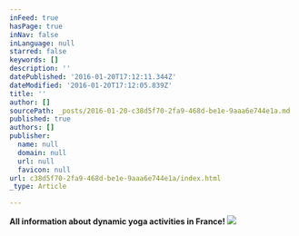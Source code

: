 ```yaml
---
inFeed: true
hasPage: true
inNav: false
inLanguage: null
starred: false
keywords: []
description: ''
datePublished: '2016-01-20T17:12:11.344Z'
dateModified: '2016-01-20T17:12:05.839Z'
title: ''
author: []
sourcePath: _posts/2016-01-20-c38d5f70-2fa9-468d-be1e-9aaa6e744e1a.md
published: true
authors: []
publisher:
  name: null
  domain: null
  url: null
  favicon: null
url: c38d5f70-2fa9-468d-be1e-9aaa6e744e1a/index.html
_type: Article

---
```

**All information about dynamic yoga activities in France!**
![](https://the-grid-user-content.s3-us-west-2.amazonaws.com/3cdc34fd-1230-425a-a72f-38b78adf65d6.jpg)